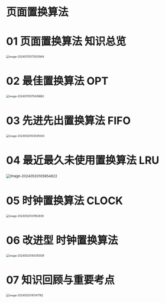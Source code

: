# 页面置换算法



# 01 页面置换算法 知识总览

<img src="https://cvp.oss-cn-shanghai.aliyuncs.com/picgo/202407010735255.png" alt="image-20240701073503944" style="zoom:50%;" />



# 02 最佳置换算法 OPT

<img src="https://cvp.oss-cn-shanghai.aliyuncs.com/picgo/202407010754201.png" alt="image-20240701075439662" style="zoom: 50%;" />



# 03 先进先出置换算法 FIFO

<img src="https://cvp.oss-cn-shanghai.aliyuncs.com/picgo/202405201030446.png" alt="image-20240520103045043" style="zoom:50%;" />



# 04 最近最久未使用置换算法 LRU

<img src="https://cvp.oss-cn-shanghai.aliyuncs.com/picgo/202405201059884.png" alt="image-20240520105954622" style="zoom:67%;" />



# 05 时钟置换算法 CLOCK

<img src="https://cvp.oss-cn-shanghai.aliyuncs.com/picgo/202405201219366.png" alt="image-20240520121952839" style="zoom:50%;" />

# 06 改进型 时钟置换算法

<img src="https://cvp.oss-cn-shanghai.aliyuncs.com/picgo/202405201443563.png" alt="image-20240520144310009" style="zoom:50%;" />



# 07 知识回顾与重要考点

<img src="https://cvp.oss-cn-shanghai.aliyuncs.com/picgo/202405201451302.png" alt="image-20240520145147162" style="zoom:50%;" />
